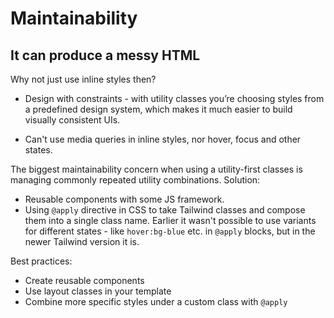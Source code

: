 # Maintainability

## It can produce a messy HTML

Why not just use inline styles then?

- Design with constraints - with utility classes you’re choosing styles from a predefined design system, which makes it much easier to build visually consistent UIs.

- Can't use media queries in inline styles, nor hover, focus and other states.

The biggest maintainability concern when using a utility-first classes is managing commonly repeated utility combinations.
Solution:

- Reusable components with some JS framework.
- Using `@apply` directive in CSS to take Tailwind classes and compose them into a single class name. Earlier it wasn't possible to use variants for different states - like `hover:bg-blue` etc. in `@apply` blocks, but in the newer Tailwind version it is.

Best practices:
- Create reusable components
- Use layout classes in your template
- Combine more specific styles under a custom class with `@apply`


